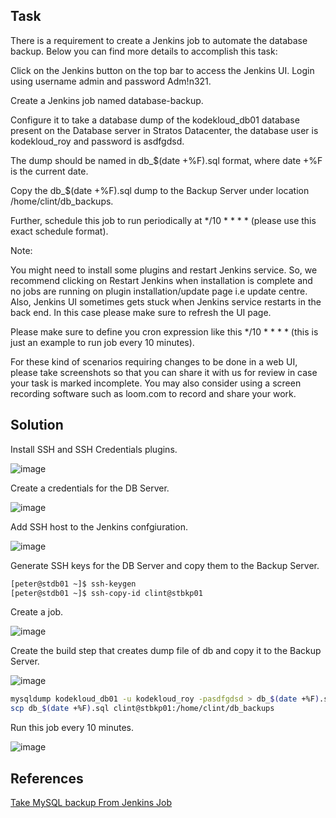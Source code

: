 ## Task
There is a requirement to create a Jenkins job to automate the database backup. Below you can find more details to accomplish this task:

Click on the Jenkins button on the top bar to access the Jenkins UI. Login using username admin and password Adm!n321.

Create a Jenkins job named database-backup.

Configure it to take a database dump of the kodekloud_db01 database present on the Database server in Stratos Datacenter, the database user is kodekloud_roy and password is asdfgdsd.

The dump should be named in db_$(date +%F).sql format, where date +%F is the current date.

Copy the db_$(date +%F).sql dump to the Backup Server under location /home/clint/db_backups.

Further, schedule this job to run periodically at */10 * * * * (please use this exact schedule format).

Note:

You might need to install some plugins and restart Jenkins service. So, we recommend clicking on Restart Jenkins when installation is complete and no jobs are running on plugin installation/update page i.e update centre. Also, Jenkins UI sometimes gets stuck when Jenkins service restarts in the back end. In this case please make sure to refresh the UI page.

Please make sure to define you cron expression like this */10 * * * * (this is just an example to run job every 10 minutes).

For these kind of scenarios requiring changes to be done in a web UI, please take screenshots so that you can share it with us for review in case your task is marked incomplete. You may also consider using a screen recording software such as loom.com to record and share your work.
## Solution

Install SSH and SSH Credentials plugins.

![image](https://github.com/AdamLisicki/kodekloud-engineer/assets/96197101/812b5bcb-d183-4470-a6dc-95631b654629)



Create a credentials for the DB Server.

![image](https://github.com/AdamLisicki/kodekloud-engineer/assets/96197101/b4a33f72-50f2-4a79-9069-dd5d0d887a2f)



Add SSH host to the Jenkins confgiuration.

![image](https://github.com/AdamLisicki/kodekloud-engineer/assets/96197101/472b30c5-9fb4-436d-8b46-a67d7b726211)


Generate SSH keys for the DB Server and copy them to the Backup Server.

```sh
[peter@stdb01 ~]$ ssh-keygen
[peter@stdb01 ~]$ ssh-copy-id clint@stbkp01
```

Create a job.

![image](https://github.com/AdamLisicki/kodekloud-engineer/assets/96197101/60c4e900-a70d-4a73-896f-34cf380f0ae7)

Create the build step that creates dump file of db and copy it to the Backup Server.

![image](https://github.com/AdamLisicki/kodekloud-engineer/assets/96197101/67a55c20-6555-47fa-9bb1-273689121cec)




```sh
mysqldump kodekloud_db01 -u kodekloud_roy -pasdfgdsd > db_$(date +%F).sql
scp db_$(date +%F).sql clint@stbkp01:/home/clint/db_backups
```

Run this job every 10 minutes.

![image](https://github.com/AdamLisicki/kodekloud-engineer/assets/96197101/c3b134ba-70c5-4fbb-9a24-7110aa6480d7)



## References

[Take MySQL backup From Jenkins Job](https://thedbadmin.com/take-mysql-backup-from-jenkins-job/)
